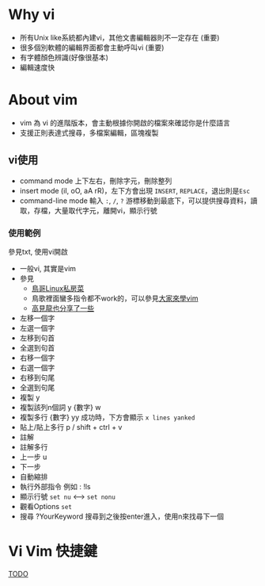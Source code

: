 # Why vi 
* 所有Unix like系統都內建vi，其他文書編輯器則不一定存在 (重要)
* 很多個別軟體的編輯界面都會主動呼叫vi (重要)
* 有字體顏色辨識(好像很基本)
* 編輯速度快
# About vim
* vim 為 vi 的進階版本，會主動根據你開啟的檔案來確認你是什麼語言
* 支援正則表達式搜尋，多檔案編輯，區塊複製
## vi使用
* command mode 上下左右，刪除字元，刪除整列
* insert mode  (iI, oO, aA rR)，左下方會出現 `INSERT`, `REPLACE`，退出則是`Esc`
* command-line mode 輸入 `:`, `/`, `?` 游標移動到最底下，可以提供搜尋資料，讀取，存檔，大量取代字元，離開vi，顯示行號
### 使用範例
參見txt, 使用vi開啟
* 一般vi, 其實是vim
* 參見
  * [鳥哥Linux私房菜](http://linux.vbird.org/linux_basic/0310vi.php)
  * 鳥歌裡面蠻多指令都不work的，可以參見[大家來學vim](http://www.study-area.org/tips/vim/index.html)
  * [高見龍也分享了一些](https://kaochenlong.com/2011/12/28/vim-tips/)
* 左移一個字
* 左選一個字
* 左移到句首
* 全選到句首
* 右移一個字
* 右選一個字
* 右移到句尾
* 全選到句尾
* 複製 y
* 複製該列n個詞 y {數字} w
* 複製多行 {數字} yy 成功時，下方會顯示 `x lines yanked`
* 貼上/貼上多行 p / shift + ctrl + v
* 註解
* 註解多行
* 上一步 u
* 下一步
* 自動縮排
* 執行外部指令 例如 : !ls
* 顯示行號 `set nu` <--> `set nonu`
* 觀看Options `set`
* 搜尋 ?YourKeyword 搜尋到之後按enter進入，使用n來找尋下一個

# Vi Vim 快捷鍵
[TODO](http://www.vixual.net/blog/archives/234)